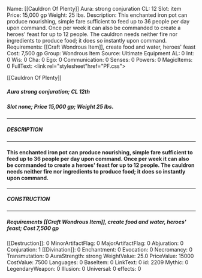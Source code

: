 Name: [[Cauldron Of Plenty]]
Aura: strong conjuration
CL: 12
Slot: item
Price: 15,000 gp
Weight: 25 lbs.
Description: This enchanted iron pot can produce nourishing, simple fare sufficient to feed up to 36 people per day upon command. Once per week it can also be commanded to create a heroes' feast for up to 12 people. The cauldron needs neither fire nor ingredients to produce food; it does so instantly upon command.
Requirements: [[Craft Wondrous Item]], create food and water, heroes' feast
Cost: 7,500 gp
Group: Wondrous Item
Source: Ultimate Equipment
AL: 0
Int: 0
Wis: 0
Cha: 0
Ego: 0
Communication: 0
Senses: 0
Powers: 0
MagicItems: 0
FullText: <link rel="stylesheet"href="PF.css"><div class="heading"><p class="alignleft">[[Cauldron Of Plenty]]</p><div style="clear: both;"></div></div><div><h5><b>Aura </b>strong conjuration; <b>CL </b>12th</h5><h5><b>Slot </b>none; <b>Price </b>15,000 gp; <b>Weight </b>25 lbs.</h5></div><hr/><div><h5><b>DESCRIPTION</b></h5></div><hr/><div><h4><p>This enchanted iron pot can produce nourishing, simple fare sufficient to feed up to 36 people per day upon command. Once per week it can also be commanded to create a heroes' feast for up to 12 people. The cauldron needs neither fire nor ingredients to produce food; it does so instantly upon command.</p></h4></div><hr/><div><h5><b>CONSTRUCTION</b></h5></div><hr/><div><h5><b>Requirements </b>[[Craft Wondrous Item]], <i>create food and water</i>, <i>heroes' feast</i>; <b>Cost </b>7,500 gp</h5></div>
[[Destruction]]: 0
MinorArtifactFlag: 0
MajorArtifactFlag: 0
Abjuration: 0
Conjuration: 1
[[Divination]]: 0
Enchantment: 0
Evocation: 0
Necromancy: 0
Transmutation: 0
AuraStrength: strong
WeightValue: 25.0
PriceValue: 15000
CostValue: 7500
Languages: 0
BaseItem: 0
LinkText: 0
id: 2209
Mythic: 0
LegendaryWeapon: 0
Illusion: 0
Universal: 0
effects: 0
